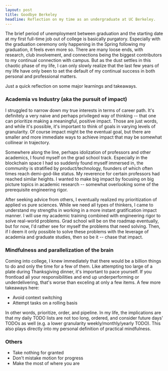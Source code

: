 ```yaml
---
layout: post
title: Goodbye Berkeley
headline: Reflection on my time as an undergraduate at UC Berkeley.
---
```


The brief period of unemployment between graduation and the starting date at my first full-time job out of college is basically purgatory. Especially with the graduation ceremony only happening in the Spring following my graduation, it feels even more so. There are many loose ends, with research, club involvement, and connections being the biggest contributors to my continual connection with campus. But as the dust settles in this chaotic phase of my life, I can only slowly realize that the last few years of my life have only been to set the default of my continual success in both personal and professional matters.

Just a quick reflection on some major learnings and takeaways.

### Academia vs Industry (aka the pursuit of impact)

I struggled to narrow down my true interests in terms of career path. It's definitely a very naive and perhaps privileged way of thinking -- that one can prioritize making a meaningful, positive impact. Those are just words, and while it's possible, it's important to think of goals in varying levels of granularity. Of course impact might be the eventual goal, but there are smaller and more immediate ways to achieve impact that may be somewhat collinear in trajectory. 

Somewhere along the line, perhaps idolization of professors and other academics, I found myself on the grad school track. Especially in the blockchain space I had so suddenly found myself immersed in, the community is stratified by product/technology, founders of which often times reach demi-god-like status. My reverence for certain professors had reached similar heights. I wanted to make big impact by focusing on big picture topics in academic research -- somewhat overlooking some of the prerequisite engineering rigor.

After seeking advice from others, I eventually realized my prioritization of applied vs pure sciences. While we need all types of thinkers, I came to understand my strengths in working in a more instant gratification impact manner. I will use my academic training combined with engineering rigor to solve real-world problems. Grad school will be on the roadmap eventually, but for now, I'd rather see for myself the problems that need solving. Then, if I deem it only possible to solve these problems with the leverage of academia and graduate studies, then so be it -- chase that impact.


### Mindfulness and parallelization of the brain

Coming into college, I knew immediately that there would be a billion things to do and only the time for a few of them. Like attempting too large of a plate during Thanksgiving dinner, it's important to pace yourself. If you frontload all your responsibilities and end up underperforming or underdelivering, that's worse than exceling at only a few items. A few more takeaways here:

* Avoid context switching
* Attempt tasks on a rolling basis

In other words, prioritize, order, and pipeline. In my life, the implications are that my daily TODO lists are not too long, ordered, and consider future days' TODOs as well (e.g. a lower granularity weekly/monthly/yearly TODO). This also plays directly into my personal definition of practical mindfulness.

### Others

* Take nothing for granted
* Don't mistake motion for progress
* Make the most of where you are
